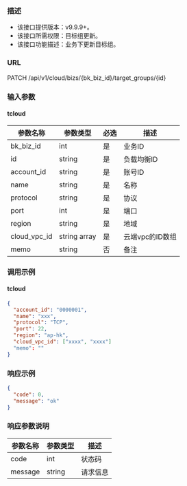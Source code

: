 ### 描述

- 该接口提供版本：v9.9.9+。
- 该接口所需权限：目标组更新。
- 该接口功能描述：业务下更新目标组。

### URL

PATCH /api/v1/cloud/bizs/{bk_biz_id}/target_groups/{id}

### 输入参数

#### tcloud

| 参数名称          | 参数类型       | 必选 | 描述             |
|------------------|--------------|------|-----------------|
| bk_biz_id        | int          | 是   | 业务ID           |
| id               | string       | 是   | 负载均衡ID        |
| account_id       | string       | 是   | 账号ID           |
| name             | string       | 是   | 名称             |
| protocol         | string       | 是   | 协议             |
| port             | int          | 是   | 端口             |
| region           | string       | 是   | 地域             |
| cloud_vpc_id     | string array | 是   | 云端vpc的ID数组   |
| memo             | string       | 否   | 备注             |

### 调用示例

#### tcloud

```json
{
  "account_id": "0000001",
  "name": "xxx",
  "protocol": "TCP",
  "port": 22,
  "region": "ap-hk",
  "cloud_vpc_id": ["xxxx", "xxxx"]
  "memo": ""
}
```

### 响应示例

```json
{
  "code": 0,
  "message": "ok"
}
```

### 响应参数说明

| 参数名称  | 参数类型  | 描述    |
|---------|----------|---------|
| code    | int      | 状态码   |
| message | string   | 请求信息 |

